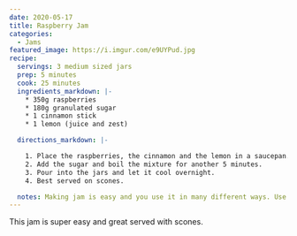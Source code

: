 ```yaml
---
date: 2020-05-17
title: Raspberry Jam
categories:
  - Jams
featured_image: https://i.imgur.com/e9UYPud.jpg
recipe:
  servings: 3 medium sized jars
  prep: 5 minutes
  cook: 25 minutes
  ingredients_markdown: |-
    * 350g raspberries
    * 180g granulated sugar
    * 1 cinnamon stick
    * 1 lemon (juice and zest)

  directions_markdown: |-

    1. Place the raspberries, the cinnamon and the lemon in a saucepan. Bring to boil and mash the mixture. Boil for another 1-2 minutes, while constantly stirring.
    2. Add the sugar and boil the mixture for another 5 minutes.
    3. Pour into the jars and let it cool overnight.
    4. Best served on scones.

  notes: Making jam is easy and you use it in many different ways. Use it in cakes or just as a spreader.
---
```

This jam is super easy and great served with scones.
